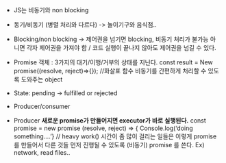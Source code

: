 * JS는 비동기와 non blocking	

* 동기/비동기 (병렬 처리와 다르다)
-> 놀이기구와 음식점..  

* Blocking/non blocking
-> 제어권을 넘기면 blocking, 비동기 처리가 불가능 아니면 각자 제어권을 가져야 함 / 코드 실행이 끝나지 않아도 제어권을 넘길 수 있다.

* Promise 객체 : 3가지의 대기/이행/거부의 상태를 지닌다. 
const result = New promise((resolve, reject)=>{}); //화살표 함수
비동기를 간편하게 처리할 수 있도록 도와주는 object
- State: pending -> fulfilled or rejected

* Producer/consumer
- Producer **새로운 promise가 만들어지면 executor가 바로 실행된다.**
const promise = new promise (resolve, reject) => {
Console.log(‘doing something….’} // heavy work()
시간이 좀 많이 걸리는 일들은 이렇게 promise를 만들어서 다른 것들 먼저 진행될 수 있도록 (비동기) promise 를 쓴다. Ex) network, read files.. 
